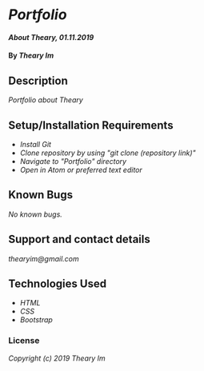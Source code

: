 
# _Portfolio_

#### _About Theary, 01.11.2019_

#### By _**Theary Im**_

## Description
_Portfolio about Theary_

## Setup/Installation Requirements
* _Install Git_
* _Clone repository by using "git clone (repository link)"_
* _Navigate to "Portfolio" directory_
* _Open in Atom or preferred text editor_

## Known Bugs
_No known bugs._

## Support and contact details
_thearyim@gmail.com_

## Technologies Used
* _HTML_
* _CSS_
* _Bootstrap_

### License
*Copyright (c) 2019 Theary Im*
